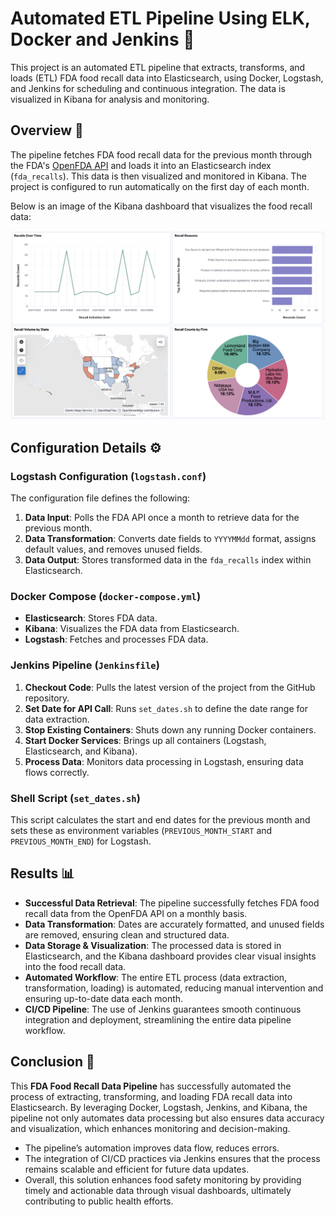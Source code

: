 # Automated ETL Pipeline Using ELK, Docker and Jenkins 🚀

This project is an automated ETL pipeline that extracts, transforms, and loads (ETL) FDA food recall data into Elasticsearch, using Docker, Logstash, and Jenkins for scheduling and continuous integration. The data is visualized in Kibana for analysis and monitoring.

## Overview 📝

The pipeline fetches FDA food recall data for the previous month through the FDA's [OpenFDA API](https://api.fda.gov/food/enforcement.json) and loads it into an Elasticsearch index (`fda_recalls`). This data is then visualized and monitored in Kibana. The project is configured to run automatically on the first day of each month.

Below is an image of the Kibana dashboard that visualizes the food recall data:

![Kibana Dashboard Image](./kibana-dashboard-image.png)

## Configuration Details ⚙️

### Logstash Configuration (`logstash.conf`)

The configuration file defines the following:
1. **Data Input**: Polls the FDA API once a month to retrieve data for the previous month.
2. **Data Transformation**: Converts date fields to `YYYYMMdd` format, assigns default values, and removes unused fields.
3. **Data Output**: Stores transformed data in the `fda_recalls` index within Elasticsearch.

### Docker Compose (`docker-compose.yml`)

- **Elasticsearch**: Stores FDA data.
- **Kibana**: Visualizes the FDA data from Elasticsearch.
- **Logstash**: Fetches and processes FDA data.

### Jenkins Pipeline (`Jenkinsfile`)

1. **Checkout Code**: Pulls the latest version of the project from the GitHub repository.
2. **Set Date for API Call**: Runs `set_dates.sh` to define the date range for data extraction.
3. **Stop Existing Containers**: Shuts down any running Docker containers.
4. **Start Docker Services**: Brings up all containers (Logstash, Elasticsearch, and Kibana).
5. **Process Data**: Monitors data processing in Logstash, ensuring data flows correctly.

### Shell Script (`set_dates.sh`)

This script calculates the start and end dates for the previous month and sets these as environment variables (`PREVIOUS_MONTH_START` and `PREVIOUS_MONTH_END`) for Logstash.

## Results 📊
- **Successful Data Retrieval**: The pipeline successfully fetches FDA food recall data from the OpenFDA API on a monthly basis.
- **Data Transformation**: Dates are accurately formatted, and unused fields are removed, ensuring clean and structured data.
- **Data Storage & Visualization**: The processed data is stored in Elasticsearch, and the Kibana dashboard provides clear visual insights into the food recall data.
- **Automated Workflow**: The entire ETL process (data extraction, transformation, loading) is automated, reducing manual intervention and ensuring up-to-date data each month.
- **CI/CD Pipeline**: The use of Jenkins guarantees smooth continuous integration and deployment, streamlining the entire data pipeline workflow.


## Conclusion 🏁
This **FDA Food Recall Data Pipeline** has successfully automated the process of extracting, transforming, and loading FDA recall data into Elasticsearch. By leveraging Docker, Logstash, Jenkins, and Kibana, the pipeline not only automates data processing but also ensures data accuracy and visualization, which enhances monitoring and decision-making.

- The pipeline’s automation improves data flow, reduces errors.
- The integration of CI/CD practices via Jenkins ensures that the process remains scalable and efficient for future data updates.
- Overall, this solution enhances food safety monitoring by providing timely and actionable data through visual dashboards, ultimately contributing to public health efforts.
